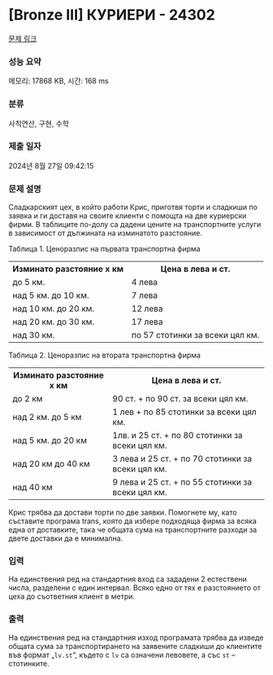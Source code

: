 # [Bronze III] КУРИЕРИ - 24302 

[문제 링크](https://www.acmicpc.net/problem/24302) 

### 성능 요약

메모리: 17868 KB, 시간: 168 ms

### 분류

사칙연산, 구현, 수학

### 제출 일자

2024년 8월 27일 09:42:15

### 문제 설명

<p>Сладкарският цех, в който работи Крис, приготвя торти и сладкиши по заявка и ги доставя на своите клиенти с помощта на две куриерски фирми. В таблиците по-долу са дадени цените на транспортните услуги в зависимост от дължината на изминатото разстояние.</p>

<p>Таблица 1. Ценоразпис на първата транспортна фирма</p>

<table class="table table-bordered">
	<tbody>
		<tr>
			<th>Изминато разстояние x км</th>
			<th>Цена в лева и ст.</th>
		</tr>
		<tr>
			<td>до 5 км.</td>
			<td>4 лева</td>
		</tr>
		<tr>
			<td>над 5 км. до 10 км.</td>
			<td>7 лева</td>
		</tr>
		<tr>
			<td>над 10 км. до 20 км.</td>
			<td>12 лева</td>
		</tr>
		<tr>
			<td>над 20 км. до 30 км.</td>
			<td>17 лева</td>
		</tr>
		<tr>
			<td>над 30 км.</td>
			<td>по 57 стотинки за всеки цял км.</td>
		</tr>
	</tbody>
</table>

<p>Таблица 2. Ценоразпис на втората транспортна фирма</p>

<table class="table table-bordered">
	<tbody>
		<tr>
			<th>Изминато разстояние x км</th>
			<th>Цена в лева и ст.</th>
		</tr>
		<tr>
			<td>до 2 км</td>
			<td>90 ст. + по 90 ст. за всеки цял км.</td>
		</tr>
		<tr>
			<td>над 2 км. до 5 км</td>
			<td>1 лев + по 85 стотинки за всеки цял км.</td>
		</tr>
		<tr>
			<td>над 5 км. до 20 км</td>
			<td>1лв. и 25 ст. + по 80 стотинки за всеки цял км.</td>
		</tr>
		<tr>
			<td>над 20 км до 40 км</td>
			<td>3 лева и 25 ст. + по 70 стотинки за всеки цял км.</td>
		</tr>
		<tr>
			<td>над 40 км</td>
			<td>9 лева и 25 ст. + по 55 стотинки за всеки цял км.</td>
		</tr>
	</tbody>
</table>

<p>Крис трябва да достави торти по две заявки. Помогнете му, като съставите програма trans, която да избере подходяща фирма за всяка една от доставките, така че общата сума на транспортните разходи за двете доставки да е минимална.</p>

### 입력 

 <p>На единствения ред на стандартния вход са зададени 2 естествени числа, разделени с един интервал. Всяко едно от тях е разстоянието от цеха до съответния клиент в метри.</p>

### 출력 

 <p>На единствения ред на стандартния изход програмата трябва да изведе общата сума за транспортирането на заявените сладкиши до клиентите във формат „<code>lv.st</code>“, където с <code>lv</code> са означени левовете, а със <code>st</code> – стотинките.</p>

